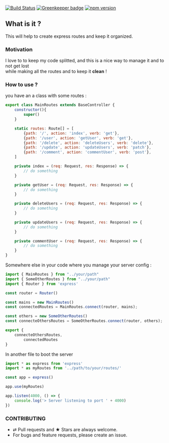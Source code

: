 [![Build Status](https://travis-ci.org/Wizyma/express-routes-manager.svg?branch=master)](https://travis-ci.org/Wizyma/express-routes-manager)
[![Greenkeeper badge](https://badges.greenkeeper.io/Wizyma/express-routes-manager.svg)](https://greenkeeper.io/)
[![npm version](https://badge.fury.io/js/express-routes-manager-v1.svg)](https://badge.fury.io/js/express-routes-manager-v1)
## What is it ?
This will help to create express routes and keep it organized. 

### Motivation 
I love to to keep my code splitted, and this is a nice way to manage it and to not get lost <br />
while making all the routes and to keep it **clean** !

### How to use ?

you have an a class with some routes : <br />
```javascript
export class MainRoutes extends BaseController {
    constructor(){
        super()
    }

    static routes: Route[] = [
        {path: '/', action: 'index', verb: 'get'},
        {path: '/user', action: 'getUser', verb: 'get'},
        {path: '/delete', action: 'deleteUsers', verb: 'delete'},
        {path: '/update', action: 'updateUsers', verb: 'patch'},
        {path: '/comment', action: 'commentUser', verb: 'post'},
    ]

    private index = (req: Request, res: Response) => {
        // do something
    }

    private getUser = (req: Request, res: Response) => {
        // do something
    }

    private deleteUsers = (req: Request, res: Response) => {
        // do something
    }

    private updateUsers = (req: Request, res: Response) => {
        // do something
    }

    private commentUser = (req: Request, res: Response) => {
        // do something
    }    
}
```

Somewhere else in your code where you manage your server config :
```javascript
import { MainRoutes } from "../your/path"
import { SomeOtherRoutes } from "../your/path"
import { Router } from 'express'

const router = Router()

const mains = new MainRoutes() 
const connectedRoutes = MainRoutes.connect(router, mains);

const others = new SomeOtherRoutes() 
const connecteOthersRoutes = SomeOtherRoutes.connect(router, others);

export {
    connecteOthersRoutes,
        connectedRoutes
}
```

In another file to boot the server
```javascript        
import * as express from 'express'
import * as myRoutes from '../path/to/your/routes/'

const app = express()

app.use(myRoutes)

app.listen(4000, () => {
    console.log('> Server listening to port ' + 4000)
})
```

### CONTRIBUTING

* ⇄ Pull requests and ★ Stars are always welcome.
* For bugs and feature requests, please create an issue.

